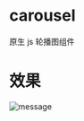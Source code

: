 # carousel
原生 js 轮播图组件

# 效果
![message](https://github.com/Markbolo/carousel/blob/master/carousel_gif.gif)

